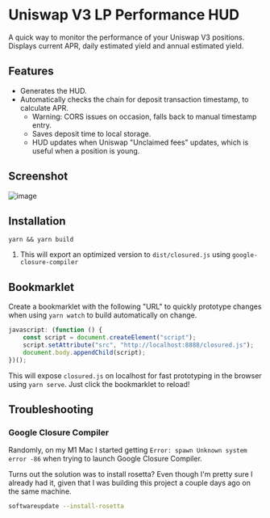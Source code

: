 # Uniswap V3 LP Performance HUD

A quick way to monitor the performance of your Uniswap V3 positions. Displays current APR, daily estimated yield and annual estimated yield.

## Features

-   Generates the HUD.
-   Automatically checks the chain for deposit transaction timestamp, to calculate APR.
    -   Warning: CORS issues on occasion, falls back to manual timestamp entry.
    -   Saves deposit time to local storage.
    -   HUD updates when Uniswap "Unclaimed fees" updates, which is useful when a position is young.

## Screenshot

![image](https://user-images.githubusercontent.com/4975670/152696785-2efd1fa6-6b20-4295-9dd6-60c6ad82cd4a.png)

## Installation

```shell
yarn && yarn build
```

1. This will export an optimized version to `dist/closured.js` using `google-closure-compiler`

## Bookmarklet

Create a bookmarklet with the following "URL" to quickly prototype changes when using `yarn watch` to build automatically on change.

```javascript
javascript: (function () {
	const script = document.createElement("script");
	script.setAttribute("src", "http://localhost:8888/closured.js");
	document.body.appendChild(script);
})();
```

This will expose `closured.js` on localhost for fast prototyping in the browser using `yarn serve`. Just click the bookmarklet to reload!

## Troubleshooting

### Google Closure Compiler

Randomly, on my M1 Mac I started getting `Error: spawn Unknown system error -86` when trying to launch Google Closure Compiler.

Turns out the solution was to install rosetta? Even though I'm pretty sure I already had it, given that I was building this project a couple days ago on the same machine.

```bash
softwareupdate --install-rosetta
```
